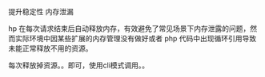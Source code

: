 提升稳定性 内存泄漏


hp 在每次请求结束后自动释放内存，有效避免了常见场景下内存泄露的问题，然而实际环境中因某些扩展的内存管理没有做好或者 php 代码中出现循环引用导致未能正常释放不用的资源。

每次释放掉资源。。即可，使用cli模式调用。。